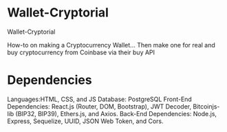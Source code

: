 # Wallet-Cryptorial
Wallet-Cryptorial

How-to on making a Cryptocurrency Wallet... Then make one for real and buy cryptocurrency from Coinbase via their buy API

# Dependencies
Languages:HTML, CSS, and JS
Database: PostgreSQL
Front-End Dependencies: React.js (Router, DOM, Bootstrap), JWT Decoder, Bitcoinjs-lib (BIP32, BIP39), Ethers.js, and Axios. 
Back-End Dependencies: Node.js, Express, Sequelize, UUID, JSON Web Token, and Cors.

